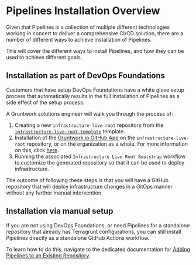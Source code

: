 # Pipelines Installation Overview

Given that Pipelines is a collection of multiple different technologies working in concert to deliver a comprehensive CI/CD solution, there are a number of different ways to achieve installation of Pipelines.

This will cover the different ways to install Pipelines, and how they can be used to achieve different goals.

## Installation as part of DevOps Foundations

Customers that have setup DevOps Foundations have a white glove setup process that automatically results in the full installation of Pipelines as a side effect of the setup process.

A Gruntwork solutions engineer will walk you through the process of:

1. Creating a new `infrastructure-live-root` repository from the [`infrastructure-live-root-template`](https://github.com/gruntwork-io/infrastructure-live-root-template) template.
2. Installation of the [Gruntwork.io GitHub App](https://github.com/apps/gruntwork-io) on the `infrastructure-live-root` repository, or on the organization as a whole. For more information on this, click [here](/2.0/docs/pipelines/installation/viagithubapp).
3. Running the associated `Infrastructure Live Root Bootstrap` workflow to customize the generated repository so that it can be used to deploy infrastructure.

The outcome of following these steps is that you will have a GitHub repository that will deploy infrastructure changes in a GitOps manner without any further manual intervention.

## Installation via manual setup

If you are not using DevOps Foundations, or need Pipelines for a standalone repository that already has Terragrunt configurations, you can still install Pipelines directly as a standalone GitHub Actions workflow.

To learn how to do this, navigate to the dedicated documentation for [Adding Pipelines to an Existing Repository](/2.0/docs/pipelines/installation/addingexistingrepo).

